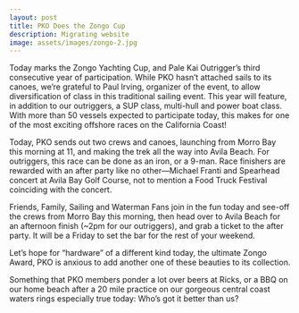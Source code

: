 ```yaml
---
layout: post
title: PKO Does the Zongo Cup
description: Migrating website
image: assets/images/zongo-2.jpg
---
```


Today marks the Zongo Yachting Cup, and Pale Kai Outrigger’s third consecutive year of participation. While PKO hasn’t attached sails to its canoes, we’re grateful to Paul Irving, organizer of the event, to allow diversification of class in this traditional sailing event. This year will feature, in addition to our outriggers, a SUP class, multi-hull and power boat class. With more than 50 vessels expected to participate today, this makes for one of the most exciting offshore races on the California Coast!

Today, PKO sends out two crews and canoes, launching from Morro Bay this morning at 11, and making the trek all the way into Avila Beach. For outriggers, this race can be done as an iron, or a 9-man. Race finishers are rewarded with an after party like no other—Michael Franti and Spearhead concert at Avila Bay Golf Course, not to mention a Food Truck Festival coinciding with the concert.

Friends, Family, Sailing and Waterman Fans join in the fun today and see-off the crews from Morro Bay this morning, then head over  to Avila Beach for an afternoon finish (~2pm for our outriggers), and grab a ticket to the after party. It will be a Friday to set the bar for the rest of your weekend.

Let’s hope for “hardware” of a different kind today, the ultimate Zongo Award, PKO is anxious to add another one of these beauties to its collection.

Something that PKO members ponder a lot over beers at Ricks, or a BBQ on our home beach after a 20 mile practice on our gorgeous central coast waters rings especially true today: Who’s got it better than us? 
